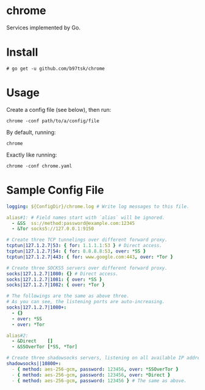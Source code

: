 # chrome

Services implemented by Go.

# Install

```console
# go get -u github.com/b97tsk/chrome
```

# Usage

Create a config file (see below), then run:

```console
chrome -conf path/to/a/config/file
```

By default, running:

```console
chrome
```

Exactly like running:

```console
chrome -conf chrome.yaml
```

# Sample Config File

```yaml
logging: ${ConfigDir}/chrome.log # Write log messages to this file.

alias#1: # Field names start with `alias` will be ignored.
  - &SS  ss://method:password@example.com:12345
  - &Tor socks5://127.0.0.1:9150

# Create three TCP tunnelings over different forward proxy.
tcptun|127.1.2.7|53: { for: 1.1.1.1:53 } # Direct access.
tcptun|127.1.2.7|54: { for: 8.8.8.8:53, over: *SS }
tcptun|127.1.2.7|443: { for: www.google.com:443, over: *Tor }

# Create three SOCKS5 servers over different forward proxy.
socks|127.1.2.7|1080: {} # Direct access.
socks|127.1.2.7|1081: { over: *SS }
socks|127.1.2.7|1082: { over: *Tor }

# The followings are the same as above three.
# As you can see, the listening ports are auto-increasing.
socks|127.1.2.7|1080+:
  - {}
  - over: *SS
  - over: *Tor

alias#2:
  - &Direct    []
  - &SSOverTor [*SS, *Tor]

# Create three shadowsocks servers, listening on all available IP addresses of the local system.
shadowsocks||10800+:
  - { method: aes-256-gcm, password: 123456, over: *SSOverTor }
  - { method: aes-256-gcm, password: 123456, over: *Direct }
  - { method: aes-256-gcm, password: 123456 } # The same as above.
```
